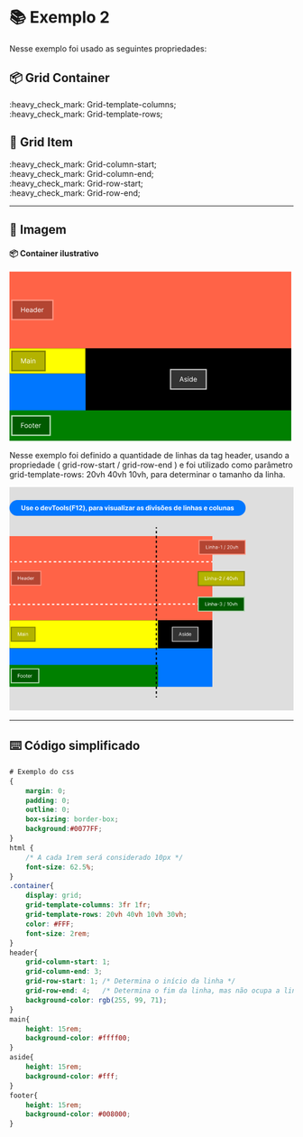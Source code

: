 # :books: Exemplo 2

<p>Nesse exemplo foi usado as seguintes propriedades:</p>

## :package: Grid Container

<p>    
    :heavy_check_mark: Grid-template-columns;<br>
    :heavy_check_mark: Grid-template-rows;<br>              
</p>

## :pencil:  Grid Item

<p>                
    :heavy_check_mark: Grid-column-start;<br>
    :heavy_check_mark: Grid-column-end;<br>
    :heavy_check_mark: Grid-row-start;<br>
    :heavy_check_mark: Grid-row-end;<br>
</p>

---

## :art: Imagem 

#### :package: Container ilustrativo

<img alt="container" src="./../img/img-ex-2.0.png">
<p>Nesse exemplo foi definido a quantidade de linhas da tag header, usando a propriedade ( grid-row-start / grid-row-end ) e foi utilizado como parâmetro grid-template-rows: 20vh 40vh 10vh, para determinar o tamanho da linha.</p>
<img alt="container" src="./../img/img-ex-03.1.png">


---

## :keyboard: Código simplificado

```css
# Exemplo do css 
{
    margin: 0;
    padding: 0;
    outline: 0;
    box-sizing: border-box;
    background:#0077FF;    
}
html {
    /* A cada 1rem será considerado 10px */
    font-size: 62.5%;
}
.container{
    display: grid;
    grid-template-columns: 3fr 1fr;
    grid-template-rows: 20vh 40vh 10vh 30vh;   
    color: #FFF;
    font-size: 2rem;
}
header{
    grid-column-start: 1;
    grid-column-end: 3;
    grid-row-start: 1; /* Determina o início da linha */
    grid-row-end: 4;   /* Determina o fim da linha, mas não ocupa a linha 4 */  
    background-color: rgb(255, 99, 71);          
}
main{
    height: 15rem;    
    background-color: #ffff00;    
}
aside{
    height: 15rem;
    background-color: #fff;    
}
footer{    
    height: 15rem;
    background-color: #008000;
}
    
```